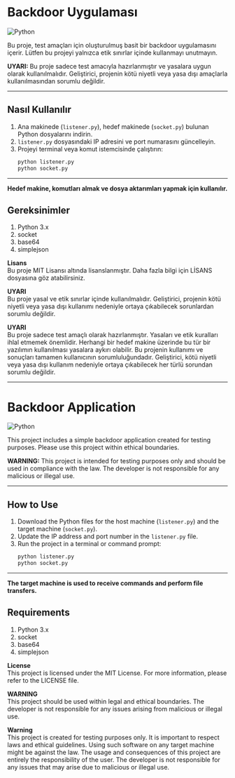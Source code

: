 # Backdoor Uygulaması

![Python](https://img.shields.io/badge/python-3.x-blue.svg)

Bu proje, test amaçları için oluşturulmuş basit bir backdoor uygulamasını içerir. Lütfen bu projeyi yalnızca etik sınırlar içinde kullanmayı unutmayın.

**UYARI:** Bu proje sadece test amacıyla hazırlanmıştır ve yasalara uygun olarak kullanılmalıdır. Geliştirici, projenin kötü niyetli veya yasa dışı amaçlarla kullanılmasından sorumlu değildir.

---

## Nasıl Kullanılır

1. Ana makinede (`listener.py`), hedef makinede (`socket.py`) bulunan Python dosyalarını indirin.
2. `listener.py` dosyasındaki IP adresini ve port numarasını güncelleyin.
3. Projeyi terminal veya komut istemcisinde çalıştırın:
   ```sh
   python listener.py
   python socket.py
---

**Hedef makine, komutları almak ve dosya aktarımları yapmak için kullanılır.**

## Gereksinimler
1. Python 3.x 
2. socket
3. base64
4. simplejson

**Lisans**  
Bu proje MIT Lisansı altında lisanslanmıştır. Daha fazla bilgi için LİSANS dosyasına göz atabilirsiniz.

**UYARI**   
Bu proje yasal ve etik sınırlar içinde kullanılmalıdır. Geliştirici, projenin kötü niyetli veya yasa dışı kullanımı nedeniyle ortaya çıkabilecek sorunlardan sorumlu değildir.

**UYARI**   
Bu proje sadece test amaçlı olarak hazırlanmıştır. Yasaları ve etik kuralları ihlal etmemek önemlidir. Herhangi bir hedef makine üzerinde bu tür bir yazılımın kullanılması yasalara aykırı olabilir. Bu projenin kullanımı ve sonuçları tamamen kullanıcının sorumluluğundadır. Geliştirici, kötü niyetli veya yasa dışı kullanım nedeniyle ortaya çıkabilecek her türlü sorundan sorumlu değildir.

---

# Backdoor Application

![Python](https://img.shields.io/badge/python-3.x-blue.svg)

This project includes a simple backdoor application created for testing purposes. Please use this project within ethical boundaries.

**WARNING:** This project is intended for testing purposes only and should be used in compliance with the law. The developer is not responsible for any malicious or illegal use.

---

## How to Use

1. Download the Python files for the host machine (`listener.py`) and the target machine (`socket.py`).
2. Update the IP address and port number in the `listener.py` file.
3. Run the project in a terminal or command prompt:
   ```sh
   python listener.py
   python socket.py
---

**The target machine is used to receive commands and perform file transfers.**

## Requirements
1. Python 3.x
2. socket
3. base64
4. simplejson

**License**     
This project is licensed under the MIT License. For more information, please refer to the LICENSE file.

**WARNING**     
 This project should be used within legal and ethical boundaries. The developer is not responsible for any issues arising from malicious or illegal use.

**Warning**     
This project is created for testing purposes only. It is important to respect laws and ethical guidelines. Using such software on any target machine might be against the law. The usage and consequences of this project are entirely the responsibility of the user. The developer is not responsible for any issues that may arise due to malicious or illegal use.
